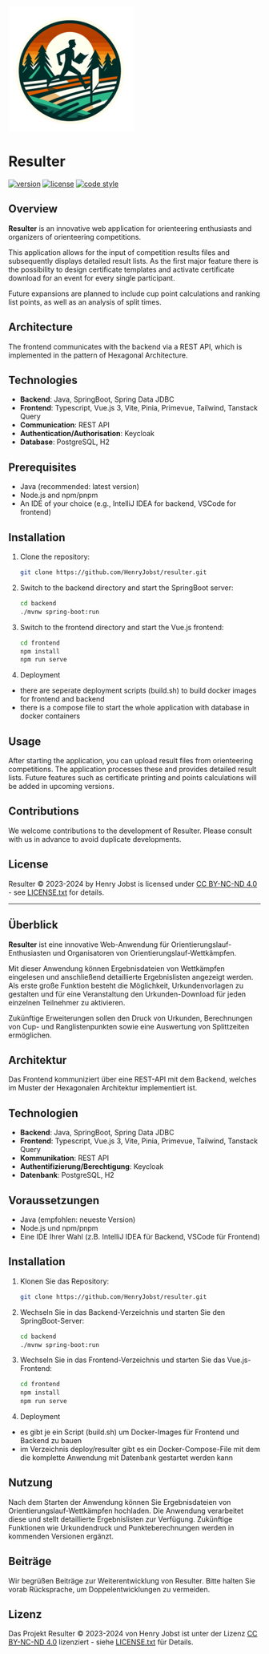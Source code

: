 <img src="Logo_Resulter.png" alt="Resulter Logo" width="250"/>

# **Resulter**

[![version](https://img.shields.io/badge/version-0.0.7-blue)]()
[![license](https://img.shields.io/badge/license-CC%20BY--NC--ND%204.0-blue)](https://creativecommons.org/licenses/by-nc-nd/4.0/)
[![code style](https://antfu.me/badge-code-style.svg)](https://github.com/antfu/eslint-config)

## Overview

**Resulter** is an innovative web application for orienteering enthusiasts and organizers of orienteering competitions.

This application allows for the input of competition results files and subsequently displays detailed result lists.
As the first major feature there is the possibility to design certificate templates and activate certificate download
for an event for every single participant.

Future expansions are planned to include cup point calculations and ranking list points, as
well as an analysis of split times.

## Architecture

The frontend communicates with the backend via a REST API, which is implemented in the pattern of Hexagonal
Architecture.

## Technologies

- **Backend**: Java, SpringBoot, Spring Data JDBC
- **Frontend**: Typescript, Vue.js 3, Vite, Pinia, Primevue, Tailwind, Tanstack Query
- **Communication**: REST API
- **Authentication/Authorisation**: Keycloak
- **Database**: PostgreSQL, H2

## Prerequisites

- Java (recommended: latest version)
- Node.js and npm/pnpm
- An IDE of your choice (e.g., IntelliJ IDEA for backend, VSCode for frontend)

## Installation

1. Clone the repository:

   ```bash
   git clone https://github.com/HenryJobst/resulter.git
   ```

2. Switch to the backend directory and start the SpringBoot server:

   ```bash
   cd backend
   ./mvnw spring-boot:run
   ```

3. Switch to the frontend directory and start the Vue.js frontend:

   ```bash
   cd frontend
   npm install
   npm run serve
   ```
4. Deployment

- there are seperate deployment scripts (build.sh) to build docker images for frontend and backend
- there is a compose file to start the whole application with database in docker containers

## Usage

After starting the application, you can upload result files from orienteering competitions. The application processes
these and provides detailed result lists. Future features such as certificate printing and points calculations will be
added in upcoming versions.

## Contributions

We welcome contributions to the development of Resulter. Please consult with us in advance to avoid duplicate
developments.

## License

Resulter © 2023-2024 by Henry Jobst is licensed
under [CC BY-NC-ND 4.0](https://creativecommons.org/licenses/by-nc-nd/4.0/) - see [LICENSE.txt](LICENSE.txt) for
details.

-----

## Überblick

**Resulter** ist eine innovative Web-Anwendung für Orientierungslauf-Enthusiasten und Organisatoren von
Orientierungslauf-Wettkämpfen.

Mit dieser Anwendung können Ergebnisdateien von Wettkämpfen eingelesen und anschließend detaillierte Ergebnislisten
angezeigt werden.
Als erste große Funktion besteht die Möglichkeit, Urkundenvorlagen zu gestalten und für eine Veranstaltung den
Urkunden-Download für jeden einzelnen Teilnehmer zu aktivieren.

Zukünftige Erweiterungen sollen den Druck von Urkunden, Berechnungen von Cup- und Ranglistenpunkten sowie eine
Auswertung von Splittzeiten ermöglichen.

## Architektur

Das Frontend kommuniziert über eine REST-API mit dem Backend, welches im Muster der Hexagonalen Architektur
implementiert ist.

## Technologien

- **Backend**: Java, SpringBoot, Spring Data JDBC
- **Frontend**: Typescript, Vue.js 3, Vite, Pinia, Primevue, Tailwind, Tanstack Query
- **Kommunikation**: REST API
- **Authentifizierung/Berechtigung**: Keycloak
- **Datenbank**: PostgreSQL, H2

## Voraussetzungen

- Java (empfohlen: neueste Version)
- Node.js und npm/pnpm
- Eine IDE Ihrer Wahl (z.B. IntelliJ IDEA für Backend, VSCode für Frontend)

## Installation

1. Klonen Sie das Repository:

    ```bash
    git clone https://github.com/HenryJobst/resulter.git
    ```

2. Wechseln Sie in das Backend-Verzeichnis und starten Sie den SpringBoot-Server:

    ```bash
    cd backend
    ./mvnw spring-boot:run
    ```

3. Wechseln Sie in das Frontend-Verzeichnis und starten Sie das Vue.js-Frontend:

    ```bash
    cd frontend
    npm install
    npm run serve
    ```
4. Deployment

- es gibt je ein Script (build.sh) um Docker-Images für Frontend und Backend zu bauen
- im Verzeichnis deploy/resulter gibt es ein Docker-Compose-File mit dem die komplette Anwendung mit Datenbank gestartet
  werden kann

## Nutzung

Nach dem Starten der Anwendung können Sie Ergebnisdateien von Orientierungslauf-Wettkämpfen hochladen. Die Anwendung
verarbeitet diese und stellt detaillierte Ergebnislisten zur Verfügung. Zukünftige Funktionen wie Urkundendruck und
Punkteberechnungen werden in kommenden Versionen ergänzt.

## Beiträge

Wir begrüßen Beiträge zur Weiterentwicklung von Resulter. Bitte halten Sie vorab Rücksprache, um Doppelentwicklungen zu
vermeiden.

## Lizenz

Das Projekt Resulter © 2023-2024 von Henry Jobst ist unter der
Lizenz [CC BY-NC-ND 4.0](https://creativecommons.org/licenses/by-nc-nd/4.0/) lizenziert -
siehe [LICENSE.txt](LICENSE.txt) für Details.
